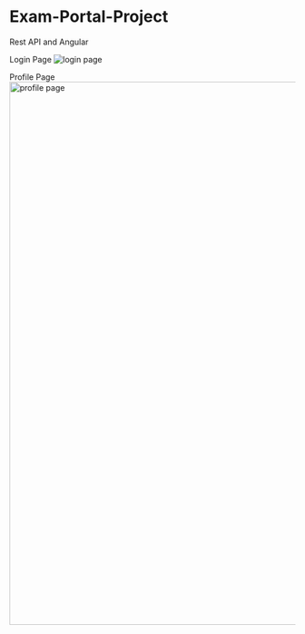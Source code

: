 # Exam-Portal-Project
Rest API and Angular

Login Page
![login page](https://user-images.githubusercontent.com/80596589/187093155-18eaa511-7232-43dd-bb4a-f12addbf80f6.png)

Profile Page
<img width="958" alt="profile page" src="https://user-images.githubusercontent.com/80596589/187093214-cb7cb110-bf34-4b8b-a8e5-ebdcc3af1f6e.png">

